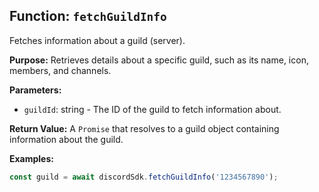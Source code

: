 ## Function: `fetchGuildInfo`

Fetches information about a guild (server).

**Purpose:**
Retrieves details about a specific guild, such as its name, icon, members, and channels.

**Parameters:**

- `guildId`: string - The ID of the guild to fetch information about.

**Return Value:**
A `Promise` that resolves to a guild object containing information about the guild.

**Examples:**

```typescript
const guild = await discordSdk.fetchGuildInfo('1234567890');
```
